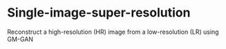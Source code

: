 # Single-image-super-resolution
Reconstruct a high-resolution (HR) image from a low-resolution (LR) using GM-GAN
